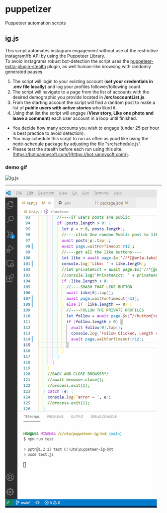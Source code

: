 # puppetizer
Puppeteer automation scripts

## ig.js

This script automates instagram engagement without use of the restrictive instagram/fb API by using the Puppeteer Library.<br>
To avoid instagrams robust bot-detection the script uses the [puppeteer-extra-plugin-stealth](https://github.com/berstend/puppeteer-extra/tree/master/packages/puppeteer-extra-plugin-stealth) plugin, as well human-like browsing with randomly generated pauses.<br>

1. The script will login to your existing account (<b>set your credentials in .env file locally</b>) and log your profiles follower/following count.
2. The script will navigate to a page from the list of accounts with the desired demographic you provide located in <b>/src/accountList.js</b>.
3. From the starting account the script will find a random post to make a list of <b>public users with active stories</b> who liked it.
4. Using that list the script will engage (<b>View story, Like one photo and leave a comment</b>) each user account in a loop until finished. <br>

- You decide how many accounts you wish to engage (under 25 per hour is best practice to avoid detection).
- You may schedule this script to run as often as youd like using the node-schedule package by adjusting the file "src/schedule.js".
- Please test the stealth before each run using this site. [https://bot.sannysoft.com/](https://bot.sannysoft.com/).

### demo gif

![ig.js](/assets/ig-demo.gif)

---

![Realtor Page soldby.jared](/assets/soldby.jared.gif)


